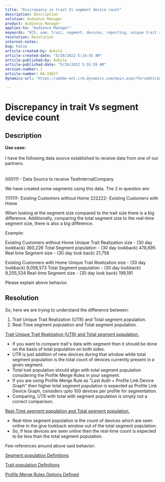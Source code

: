 ```yaml
---
title: "Discrepancy in trait Vs segment device count"
description: Description
solution: Audience Manager
product: Audience Manager
applies-to: "Audience Manager"
keywords: "KCS, aam, trait, segment, devices, reporting, unique trait realizations, total segment population, real-time segment population, total trait population"
resolution: Resolution
internal-notes: 
bug: False
article-created-by: Ankita .
article-created-date: "5/20/2022 5:14:55 AM"
article-published-by: Ankita .
article-published-date: "5/20/2022 5:31:59 AM"
version-number: 1
article-number: KA-19627
dynamics-url: "https://adobe-ent.crm.dynamics.com/main.aspx?forceUCI=1&pagetype=entityrecord&etn=knowledgearticle&id=3e2305c7-fbd7-ec11-a7b5-000d3a3ade0f"

---
```

# Discrepancy in trait Vs segment device count

## Description

<b>Use case:</b><br><br>I have the following data source established to receive data from one of our partners:<br><br><br>
000111 - Data Source to receive TestInternalCompany

We have created some segments using this data. The 2 in question are:

1111111- Existing Customers without Home
 222222- Existing Customers with Home

When looking at the segment size compared to the trait size there is a big difference. Additionally, comparing the total segment size to the real-time segment size, there is also a big difference.

Example:

Existing Customers without Home
 Unique Trait Realization size - (30 day lookback) 360,226
 Total Segment population - (30 day lookback) 478,695
 Real time Segment size - (30 day look back) 21,756

Existing Customers with Home
 Unique Trait Realization size - (30 day lookback) 9,058,573
 Total Segment population - (30 day lookback) 9,205,534
 Real-time Segment size - (30 day look back) 199,191



Please explain above behavior.


## Resolution


So, here we are trying to understand the difference between:
 1. Trait Unique Trait Realization (UTR) and Total segment population.
 2. Real-Time segment population and Total segment population.



<u>Trait Unique Trait Realization (UTR) and Total segment population.</u>

- If you want to compare trait's data with segment then it should be done on the basis of total population on both sides.
- UTR is just addition of new devices during that window while total segment population is the total count of devices currently present in a given segment.
- Total trait population should align with total segment population considering the Profile Merge Rules in your segment.
- If you are using Profile Merge Rule as "Last Auth + Profile Link Device Graph" then higher total segment population is expected as Profile Link Device Graph, considers upto 100 devices per profile for segmentation.
- Comparing, UTR with total with segment population is simply not a correct comparison.




<u>Real-Time segment population and Total segment population.</u>

- Real-time segment population is the count of devices which are seen online in the give lookback window out of the total segment population.
- So, if less devices are seen online then the real-time count is expected to be less than the total segment population.




Few references around above said behavior:

[Segment population Definitions](https://experienceleague.adobe.com/docs/audience-manager/user-guide/features/segments/segment-builder-data.html?lang=en)

[Trait population Definitions](https://experienceleague.adobe.com/docs/audience-manager/user-guide/features/traits/trait-details-page.html?lang=en)

[Profile Merge Rules Options Defined](https://experienceleague.adobe.com/docs/audience-manager/user-guide/features/profile-merge-rules/merge-rule-definitions.html?lang=en)
